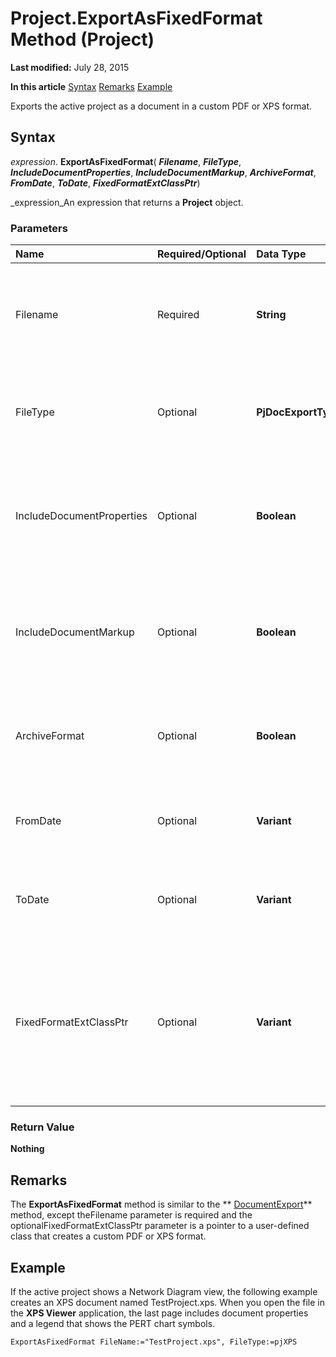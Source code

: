 
# Project.ExportAsFixedFormat Method (Project)

 **Last modified:** July 28, 2015

 **In this article**
 [Syntax](#sectionSection0)
 [Remarks](#sectionSection1)
 [Example](#sectionSection2)


Exports the active project as a document in a custom PDF or XPS format.


## Syntax
<a name="sectionSection0"> </a>

 _expression_. **ExportAsFixedFormat**( **_Filename_**,  **_FileType_**,  **_IncludeDocumentProperties_**,  **_IncludeDocumentMarkup_**,  **_ArchiveFormat_**,  **_FromDate_**,  **_ToDate_**,  **_FixedFormatExtClassPtr_**)

 _expression_An expression that returns a  **Project** object.


### Parameters



|**Name**|**Required/Optional**|**Data Type**|**Description**|
|:-----|:-----|:-----|:-----|
|Filename|Required| **String**|Specifies the file name of the exported document. The default value is the name of the active project as a PDF file.|
|FileType|Optional| **PjDocExportType**|Specifies whether to export the project as a PDF or an XPS document. The default value is  **pjPDF** (0).|
|IncludeDocumentProperties|Optional| **Boolean**|If  **True**, the last page of the exported document includes some document properties. The default value is  **True**.|
|IncludeDocumentMarkup|Optional| **Boolean**|If  **True**, the last page of the exported document includes a legend of the symbols shown in the view. The default value is  **True**.|
|ArchiveFormat|Optional| **Boolean**|If  **True**, exports a PDF document in the ISO 19500-1 compliant (PDF/A) format. The default value is  **False**.|
|FromDate|Optional| **Variant**|The start date of the range of dates to publish. The default value is the project start date.|
|ToDate|Optional| **Variant**|The end date of the range of dates to publish. The default value is the project end date.|
|FixedFormatExtClassPtr|Optional| **Variant**|Pointer to a custom class in an add-in that implements the  **IMsoDocExporter** COM interface that allows calls to an alternate implementation of code for the document format. The default is a null pointer.|

### Return Value

 **Nothing**


## Remarks
<a name="sectionSection1"> </a>

The  **ExportAsFixedFormat** method is similar to the ** [DocumentExport](891bf868-1256-2688-cdb2-2bccfbf2afc2.md)** method, except theFilename parameter is required and the optionalFixedFormatExtClassPtr parameter is a pointer to a user-defined class that creates a custom PDF or XPS format.


## Example
<a name="sectionSection2"> </a>

If the active project shows a Network Diagram view, the following example creates an XPS document named TestProject.xps. When you open the file in the  **XPS Viewer** application, the last page includes document properties and a legend that shows the PERT chart symbols.


```
ExportAsFixedFormat FileName:="TestProject.xps", FileType:=pjXPS
```

